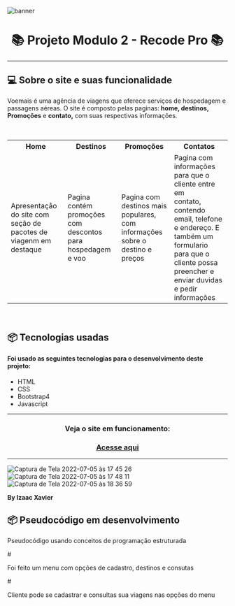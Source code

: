 ![banner](https://user-images.githubusercontent.com/105816549/177419562-642d314a-1798-4430-bc37-a1ea866afab5.svg)

<h1 align="center"> 📚 Projeto Modulo 2 - Recode Pro 📚</h1>
<hr>
<h2> 💻 Sobre o site e suas funcionalidade</h2>


<p> Voemais é uma agência de viagens que oferece serviços de hospedagem e passagens aéreas. O site é composto pelas paginas: <b>home, destinos,  Promoções</b> e <b>contato,</b> com suas respectivas informações.</p>
<br>

<table>
<tr> 
 <th>Home</th>
 <th>Destinos</th> 
 <th>Promoções</th>
 <th>Contatos</th> 
 </tr>
<tr>
 <td> Apresentaçåo do site com seção de pacotes de viagenm em destaque</td>
 <td>Pagina contém promoções com descontos para hospedagem e voo</td>
 <td> Pagina com destinos mais populares, com informações sobre o destino e preços</td> 
 <td>Pagina com informações para que o cliente entre em<br> contato, contendo email, telefone e endereço. E também um formulario para que o cliente possa preencher e enviar duvidas e pedir informações </td
 </tr>
<tr> 
 
 </table>
 <br>


 <h2> 📦 Tecnologias usadas</>
 

<h4> Foi usado as seguintes tecnologias para o desenvolvimento deste projeto:</h4>

<ul>
<li>HTML</li>
<li>CSS</li>
<li>Bootstrap4</li>
<li>Javascript</li>

</ul>

<hr>

<h3 align="center"> Veja o site em funcionamento:</h3>
<h3 align="center"><a href="https://voemaisviagens.netlify.app">Acesse aqui</a></h3>



<hr>

![Captura de Tela 2022-07-05 às 17 45 26](https://user-images.githubusercontent.com/105816549/177420111-e1dadba4-46bb-4840-ad4b-cbec45881eed.png)
![Captura de Tela 2022-07-05 às 17 48 11](https://user-images.githubusercontent.com/105816549/177420258-857312b3-7a8c-4989-9f23-9d2464198dd0.png)
![Captura de Tela 2022-07-05 às 18 36 59](https://user-images.githubusercontent.com/105816549/177420793-561794c3-bdd9-48cd-ae08-8c0baadd7ffe.png)
<br>

<b>By Izaac Xavier</b>

<h2> 📦 Pseudocódigo em desenvolvimento</h1>
 
<p> Pseudocódigo usando conceitos de programação estruturada </p>
# <p>Foi feito um menu com opções de cadastro, destinos e consutas</p>
# <p>Cliente pode se cadastrar e consultas sua viagens nas opções do menu</p>





